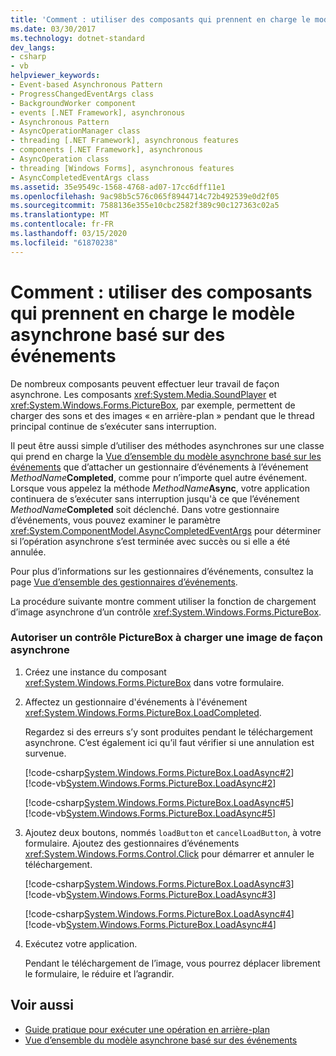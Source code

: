 ```yaml
---
title: 'Comment : utiliser des composants qui prennent en charge le modèle asynchrone basé sur des événements'
ms.date: 03/30/2017
ms.technology: dotnet-standard
dev_langs:
- csharp
- vb
helpviewer_keywords:
- Event-based Asynchronous Pattern
- ProgressChangedEventArgs class
- BackgroundWorker component
- events [.NET Framework], asynchronous
- Asynchronous Pattern
- AsyncOperationManager class
- threading [.NET Framework], asynchronous features
- components [.NET Framework], asynchronous
- AsyncOperation class
- threading [Windows Forms], asynchronous features
- AsyncCompletedEventArgs class
ms.assetid: 35e9549c-1568-4768-ad07-17cc6dff11e1
ms.openlocfilehash: 9ac98b5c576c065f8944714c72b492539e0d2f05
ms.sourcegitcommit: 7588136e355e10cbc2582f389c90c127363c02a5
ms.translationtype: MT
ms.contentlocale: fr-FR
ms.lasthandoff: 03/15/2020
ms.locfileid: "61870238"
---
```

# <a name="how-to-use-components-that-support-the-event-based-asynchronous-pattern"></a>Comment : utiliser des composants qui prennent en charge le modèle asynchrone basé sur des événements
De nombreux composants peuvent effectuer leur travail de façon asynchrone. Les composants <xref:System.Media.SoundPlayer> et <xref:System.Windows.Forms.PictureBox>, par exemple, permettent de charger des sons et des images « en arrière-plan » pendant que le thread principal continue de s’exécuter sans interruption.  
  
 Il peut être aussi simple d’utiliser des méthodes asynchrones sur une classe qui prend en charge la [Vue d’ensemble du modèle asynchrone basé sur les événements](../../../docs/standard/asynchronous-programming-patterns/event-based-asynchronous-pattern-overview.md) que d’attacher un gestionnaire d’événements à l’événement _MethodName_**Completed**, comme pour n’importe quel autre événement. Lorsque vous appelez la méthode _MethodName_**Async**, votre application continuera de s’exécuter sans interruption jusqu'à ce que l’événement _MethodName_**Completed** soit déclenché. Dans votre gestionnaire d’événements, vous pouvez examiner le paramètre <xref:System.ComponentModel.AsyncCompletedEventArgs> pour déterminer si l’opération asynchrone s’est terminée avec succès ou si elle a été annulée.  
  
 Pour plus d’informations sur les gestionnaires d’événements, consultez la page [Vue d’ensemble des gestionnaires d’événements](../../../docs/framework/winforms/event-handlers-overview-windows-forms.md).  
  
 La procédure suivante montre comment utiliser la fonction de chargement d’image asynchrone d’un contrôle <xref:System.Windows.Forms.PictureBox>.  
  
### <a name="to-enable-a-picturebox-control-to-asynchronously-load-an-image"></a>Autoriser un contrôle PictureBox à charger une image de façon asynchrone  
  
1. Créez une instance du composant <xref:System.Windows.Forms.PictureBox> dans votre formulaire.  
  
2. Affectez un gestionnaire d'événements à l'événement <xref:System.Windows.Forms.PictureBox.LoadCompleted>.  
  
     Regardez si des erreurs s’y sont produites pendant le téléchargement asynchrone. C’est également ici qu’il faut vérifier si une annulation est survenue.  
  
     [!code-csharp[System.Windows.Forms.PictureBox.LoadAsync#2](../../../samples/snippets/csharp/VS_Snippets_Winforms/System.Windows.Forms.PictureBox.LoadAsync/CS/Form1.cs#2)]
     [!code-vb[System.Windows.Forms.PictureBox.LoadAsync#2](../../../samples/snippets/visualbasic/VS_Snippets_Winforms/System.Windows.Forms.PictureBox.LoadAsync/VB/Form1.vb#2)]  
  
     [!code-csharp[System.Windows.Forms.PictureBox.LoadAsync#5](../../../samples/snippets/csharp/VS_Snippets_Winforms/System.Windows.Forms.PictureBox.LoadAsync/CS/Form1.cs#5)]
     [!code-vb[System.Windows.Forms.PictureBox.LoadAsync#5](../../../samples/snippets/visualbasic/VS_Snippets_Winforms/System.Windows.Forms.PictureBox.LoadAsync/VB/Form1.vb#5)]  
  
3. Ajoutez deux boutons, nommés `loadButton` et `cancelLoadButton`, à votre formulaire. Ajoutez des gestionnaires d’événements <xref:System.Windows.Forms.Control.Click> pour démarrer et annuler le téléchargement.  
  
     [!code-csharp[System.Windows.Forms.PictureBox.LoadAsync#3](../../../samples/snippets/csharp/VS_Snippets_Winforms/System.Windows.Forms.PictureBox.LoadAsync/CS/Form1.cs#3)]
     [!code-vb[System.Windows.Forms.PictureBox.LoadAsync#3](../../../samples/snippets/visualbasic/VS_Snippets_Winforms/System.Windows.Forms.PictureBox.LoadAsync/VB/Form1.vb#3)]  
  
     [!code-csharp[System.Windows.Forms.PictureBox.LoadAsync#4](../../../samples/snippets/csharp/VS_Snippets_Winforms/System.Windows.Forms.PictureBox.LoadAsync/CS/Form1.cs#4)]
     [!code-vb[System.Windows.Forms.PictureBox.LoadAsync#4](../../../samples/snippets/visualbasic/VS_Snippets_Winforms/System.Windows.Forms.PictureBox.LoadAsync/VB/Form1.vb#4)]  
  
4. Exécutez votre application.  
  
     Pendant le téléchargement de l’image, vous pourrez déplacer librement le formulaire, le réduire et l’agrandir.  
  
## <a name="see-also"></a>Voir aussi

- [Guide pratique pour exécuter une opération en arrière-plan](../../../docs/framework/winforms/controls/how-to-run-an-operation-in-the-background.md)
- [Vue d’ensemble du modèle asynchrone basé sur des événements](../../../docs/standard/asynchronous-programming-patterns/event-based-asynchronous-pattern-overview.md)
